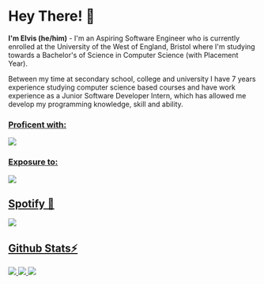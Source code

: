# Hey There! 👋
**I'm Elvis (he/him)** - I'm an Aspiring Software Engineer who is currently enrolled at the University of the West of England, Bristol where I'm studying towards a Bachelor's of Science in Computer Science (with Placement Year). 

Between my time at secondary school, college and university I have 7 years experience studying computer science based courses and have work experience as a Junior Software Developer Intern, which has allowed me develop my programming knowledge, skill and ability. 

<a href="#">

### Proficent with:
<img src="https://skillicons.dev/icons?i=html,css,py,c,cpp"/>

### Exposure to:
<img src="https://skillicons.dev/icons?i=js,flask,cs,php,git"/>

<!-- Add Image sheilds (img.shields.io) for Status, Gaming?, Spotify and VSCode -->

## Spotify 🎵
<img src="https://spotify-github-profile.vercel.app/api/view?uid=elvis_arry03&cover_image=false&theme=default&show_offline=false&background_color=121212&interchange=false"/>

## Github Stats⚡
<img src="https://github-readme-stats.vercel.app/api?username=elvybean&&theme=shades-of-purple&count_private=true"/>
<img src="https://streak-stats.demolab.com?user=elvybean&theme=shades-of-purple&count_private=true"/>
<img src="https://github-readme-stats.vercel.app/api/top-langs/?username=elvybean&&layout=donut-vertical&theme=shades-of-purple&count_private=true&langs_count=10&size_weight=0.5&count_weight=0.5"/>

</a>
